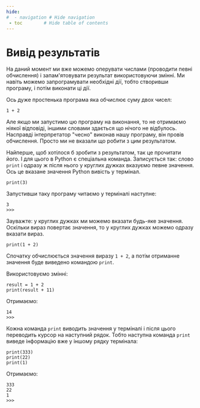 ```yaml
---
hide:
#  - navigation # Hide navigation
 - toc        # Hide table of contents
---
```


# Вивід результатів

На даний момент ми вже можемо оперувати числами (проводити певні обчислення) 
і запам'ятовувати результат використовуючи змінні. 
Ми навіть можемо запрограмувати необхідні дії, тобто створивши програму, і потім виконати ці дії. 

Ось дуже простенька програма яка обчислює суму двох чисел:

	1 + 2
	
Але якщо ми запустимо цю програму на виконання, 
то не отримаємо ніякої відповіді, іншими словами здається що нічого не відбулось. 
Насправді інтерпретатор "чесно" виконав нашу програму, він провів обчислення. 
Просто ми не вказали що робити з цим результатом. 

Найперше, щоб хотілося б зробити з результатом, так це прочитати його. 
І для цього в Python є спеціальна команда. 
Записується так: слово `print` і одразу ж після нього у круглих дужках вказуємо певне значення. 
Ось це вказане значення Python вивість у термінал. 

	print(3)
	
Запустивши таку програму читаємо у терміналі наступне:

	3
	>>>
	
Зауважте: у круглих дужках ми можемо вказати будь-яке значення.  
Оскільки вираз повертає значення, то у круглих дужках можемо одразу вказати вираз. 

	print(1 + 2)
	
Спочатку обчислюється значення виразу `1 + 2`, а потім отриманне значення буде виведено командою `print`. 

Використовуємо змінні:

	result = 1 + 2
	print(result + 11)
	
Отримаємо:

	14
	>>>

Кожна команда `print` виводить значення у терміналі і після цього переводить курсор на наступний рядок. 
Тобто наступна команда `print` виведе інформацію вже у іншому рядку термінала:

	print(333)
	print(22)
	print(1)
	
Отримаємо:

	333
	22
	1
	>>>
	
